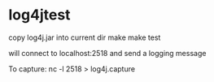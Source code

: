log4jtest
=========

copy log4j.jar into current dir
make
make test

will connect to localhost:2518 and send a logging message

To capture: nc -l 2518 > log4j.capture
